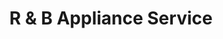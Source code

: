 ---
title: "R & B Appliance Service"
url: /colville/r-und-b-appliance-service/
shop: Haushaltsgeräte
---